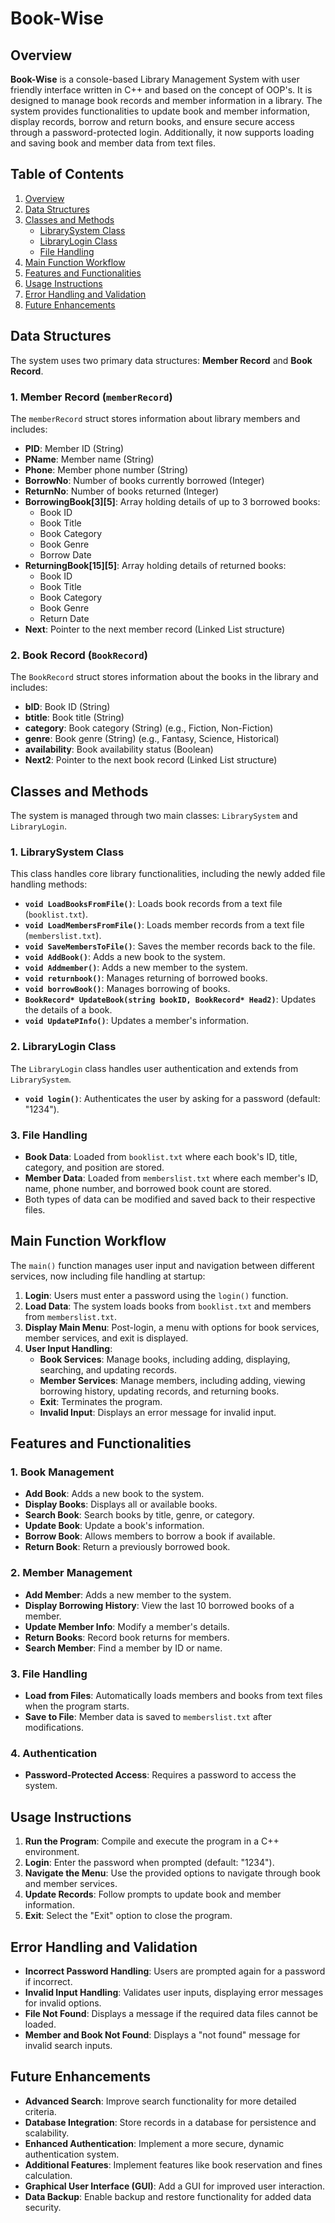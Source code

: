 # Book-Wise 

## Overview

**Book-Wise** is a console-based Library Management System with user friendly interface written in C++ and based on the concept of OOP's. It is designed to manage book records and member information in a library. The system provides functionalities to update book and member information, display records, borrow and return books, and ensure secure access through a password-protected login. Additionally, it now supports loading and saving book and member data from text files.

## Table of Contents

1. [Overview](#overview)
2. [Data Structures](#data-structures)
3. [Classes and Methods](#classes-and-methods)
   - [LibrarySystem Class](#librarysystem-class)
   - [LibraryLogin Class](#librarylogin-class)
   - [File Handling](#file-handling)
4. [Main Function Workflow](#main-function-workflow)
5. [Features and Functionalities](#features-and-functionalities)
6. [Usage Instructions](#usage-instructions)
7. [Error Handling and Validation](#error-handling-and-validation)
8. [Future Enhancements](#future-enhancements)

## Data Structures

The system uses two primary data structures: **Member Record** and **Book Record**.

### 1. Member Record (`memberRecord`)

The `memberRecord` struct stores information about library members and includes:

- **PID**: Member ID (String)
- **PName**: Member name (String)
- **Phone**: Member phone number (String)
- **BorrowNo**: Number of books currently borrowed (Integer)
- **ReturnNo**: Number of books returned (Integer)
- **BorrowingBook[3][5]**: Array holding details of up to 3 borrowed books:
  - Book ID
  - Book Title
  - Book Category
  - Book Genre
  - Borrow Date
- **ReturningBook[15][5]**: Array holding details of returned books:
  - Book ID
  - Book Title
  - Book Category
  - Book Genre
  - Return Date
- **Next**: Pointer to the next member record (Linked List structure)

### 2. Book Record (`BookRecord`)

The `BookRecord` struct stores information about the books in the library and includes:

- **bID**: Book ID (String)
- **btitle**: Book title (String)
- **category**: Book category (String) (e.g., Fiction, Non-Fiction)
- **genre**: Book genre (String) (e.g., Fantasy, Science, Historical)
- **availability**: Book availability status (Boolean)
- **Next2**: Pointer to the next book record (Linked List structure)

## Classes and Methods

The system is managed through two main classes: `LibrarySystem` and `LibraryLogin`.

### 1. LibrarySystem Class

This class handles core library functionalities, including the newly added file handling methods:

- **`void LoadBooksFromFile()`**: Loads book records from a text file (`booklist.txt`).
- **`void LoadMembersFromFile()`**: Loads member records from a text file (`memberslist.txt`).
- **`void SaveMembersToFile()`**: Saves the member records back to the file.
- **`void AddBook()`**: Adds a new book to the system.
- **`void Addmember()`**: Adds a new member to the system.
- **`void returnbook()`**: Manages returning of borrowed books.
- **`void borrowBook()`**: Manages borrowing of books.
- **`BookRecord* UpdateBook(string bookID, BookRecord* Head2)`**: Updates the details of a book.
- **`void UpdatePInfo()`**: Updates a member's information.

### 2. LibraryLogin Class

The `LibraryLogin` class handles user authentication and extends from `LibrarySystem`.

- **`void login()`**: Authenticates the user by asking for a password (default: "1234").

### 3. File Handling

- **Book Data**: Loaded from `booklist.txt` where each book's ID, title, category, and position are stored.
- **Member Data**: Loaded from `memberslist.txt` where each member's ID, name, phone number, and borrowed book count are stored.
- Both types of data can be modified and saved back to their respective files.

## Main Function Workflow

The `main()` function manages user input and navigation between different services, now including file handling at startup:

1. **Login**: Users must enter a password using the `login()` function.
2. **Load Data**: The system loads books from `booklist.txt` and members from `memberslist.txt`.
3. **Display Main Menu**: Post-login, a menu with options for book services, member services, and exit is displayed.
4. **User Input Handling**:
   - **Book Services**: Manage books, including adding, displaying, searching, and updating records.
   - **Member Services**: Manage members, including adding, viewing borrowing history, updating records, and returning books.
   - **Exit**: Terminates the program.
   - **Invalid Input**: Displays an error message for invalid input.

## Features and Functionalities

### 1. Book Management

- **Add Book**: Adds a new book to the system.
- **Display Books**: Displays all or available books.
- **Search Book**: Search books by title, genre, or category.
- **Update Book**: Update a book's information.
- **Borrow Book**: Allows members to borrow a book if available.
- **Return Book**: Return a previously borrowed book.

### 2. Member Management

- **Add Member**: Adds a new member to the system.
- **Display Borrowing History**: View the last 10 borrowed books of a member.
- **Update Member Info**: Modify a member's details.
- **Return Books**: Record book returns for members.
- **Search Member**: Find a member by ID or name.

### 3. File Handling

- **Load from Files**: Automatically loads members and books from text files when the program starts.
- **Save to File**: Member data is saved to `memberslist.txt` after modifications.

### 4. Authentication

- **Password-Protected Access**: Requires a password to access the system.

## Usage Instructions

1. **Run the Program**: Compile and execute the program in a C++ environment.
2. **Login**: Enter the password when prompted (default: "1234").
3. **Navigate the Menu**: Use the provided options to navigate through book and member services.
4. **Update Records**: Follow prompts to update book and member information.
5. **Exit**: Select the "Exit" option to close the program.

## Error Handling and Validation

- **Incorrect Password Handling**: Users are prompted again for a password if incorrect.
- **Invalid Input Handling**: Validates user inputs, displaying error messages for invalid options.
- **File Not Found**: Displays a message if the required data files cannot be loaded.
- **Member and Book Not Found**: Displays a "not found" message for invalid search inputs.

## Future Enhancements

- **Advanced Search**: Improve search functionality for more detailed criteria.
- **Database Integration**: Store records in a database for persistence and scalability.
- **Enhanced Authentication**: Implement a more secure, dynamic authentication system.
- **Additional Features**: Implement features like book reservation and fines calculation.
- **Graphical User Interface (GUI)**: Add a GUI for improved user interaction.
- **Data Backup**: Enable backup and restore functionality for added data security.
